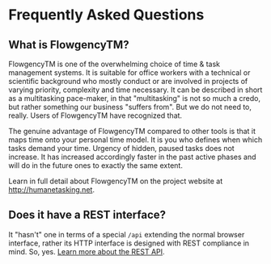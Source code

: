 Frequently Asked Questions
==========================

## What is FlowgencyTM?

FlowgencyTM is one of the overwhelming choice of time & task management systems. It is suitable for office workers with a technical or scientific background who mostly conduct or are involved in projects of varying priority, complexity and time necessary. It can be described in short as a multitasking pace-maker, in that "multitasking" is not so much a credo, but rather something our business "suffers from". But we do not need to, really. Users of FlowgencyTM have recognized that.

The genuine advantage of FlowgencyTM compared to other tools is that it maps time onto your personal time model. It is you who defines when which tasks demand your time. Urgency of hidden, paused tasks does not increase. It has increased accordingly faster in the past active phases and will do in the future ones to exactly the same extent.

Learn in full detail about FlowgencyTM on the project website at <http://humanetasking.net>.

## Does it have a REST interface?

It "hasn't" one in terms of a special `/api` extending the normal browser interface, rather its HTTP interface is designed with REST compliance in mind. So, yes. [Learn more about the REST API](rest).
